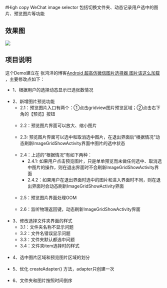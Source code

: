#High copy WeChat image selector
包括切换文件夹、动态记录用户选中的图片、预览图片等功能

## 效果图
<img src="https://github.com/LeeeYou/LeeeYou.github.io/blob/master/images/githubpages/%E9%AB%98%E4%BB%BF%E5%BE%AE%E4%BF%A1%E9%80%89%E6%8B%A9%E5%9B%BE%E7%89%87.gif"/>

## 项目说明
这个Demo建立在 张鸿洋的博客[Android 超高仿微信图片选择器 图片该这么加载](http://blog.csdn.net/lmj623565791/article/details/39943731)
，主要修改点如下：<br>
- 1、根据用户的选择动态显示已选张数情况<br><br>
- 2、新增图片预览功能<br>
  + 2.1：预览图片入口有两个：①点击gridview图片预览区域；②点击右下角的【预览】按钮<br><br>
  + 2.2：预览图片界面可以放大、缩小图片<br><br>
  + 2.3: 预览图片界面可以选中和取消选中图片，在退出界面后“根据情况”动态刷新ImageGridShowActivity界面中图片的选中状态<br><br>
  + 2.4：上述的“根据情况”有如下两种：<br>
    - 2.4.1: 如果用户点击预览图片，只是单单预览而未做任何选中、取消选中图片的操作，则在退出界面时不会刷新ImageGridShowActivity界面
    - 2.4.2：如果用户在退出界面时选中的图片和进入界面时不同，则在退出界面时会动态刷新ImageGridShowActivity界面<br><br>
  + 2.5：预览图片界面处理OOM<br><br>
  + 2.6：监听物理返回键，动态刷新ImageGridShowActivity界面<br><br>
- 3、修改选择文件夹界面的样式<br>
  + 3.1：文件夹名称不显示问题
  + 3.2：文件名错误显示问题
  + 3.3：文件夹默认都选中问题
  + 3.4：文件夹item选择时的样式<br><br>
- 4、选中图片区域和预览图片区域的划分<br><br>
- 5、优化 createAdapter() 方法，adapter只创建一次<br><br>
- 6、文件夹和图片按照时间倒序<br><br>
